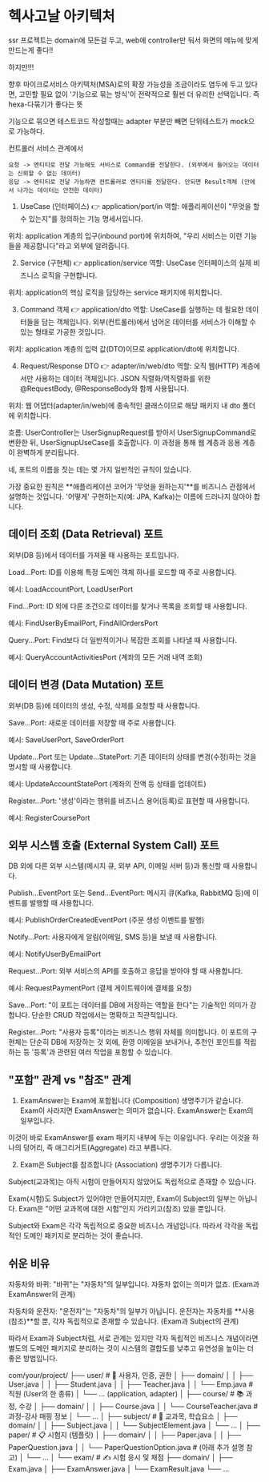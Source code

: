 # 헥사고날 아키텍처

ssr 프로젝트는 domain에 모든걸 두고, web에 controller만 둬서 화면의 메뉴에 맞게 만드는게 좋다!!

하지만!!!

향후 마이크로서비스 아키텍처(MSA)로의 확장 가능성을 조금이라도 염두에 두고 있다면, 고민할 필요 없이 '기능으로 묶는 방식'이 전략적으로 훨씬 더 유리한 선택입니다.
즉 hexa-다묶기가 좋다는 뜻

기능으로 묶으면 테스트코드 작성할때는 adapter 부분만 빼면 단위테스트가 mock으로 가능하다.

컨트롤러 서비스 관계에서

```text
요청 -> 엔티티로 전달 가능해도 서비스로 Command를 전달한다. (외부에서 들어오는 데이터는 신뢰할 수 없는 데이터)
응답 -> 엔티티로 전달 가능하면 컨트롤러로 엔티티를 전달한다. 안되면 Result객체 (안에서 나가는 데이터는 안전한 데이터)
```

1. UseCase (인터페이스) 👉 application/port/in
   역할: 애플리케이션이 "무엇을 할 수 있는지"를 정의하는 기능 명세서입니다.

위치: application 계층의 입구(inbound port)에 위치하여, "우리 서비스는 이런 기능들을 제공합니다"라고 외부에 알려줍니다.

2. Service (구현체) 👉 application/service
   역할: UseCase 인터페이스의 실제 비즈니스 로직을 구현합니다.

위치: application의 핵심 로직을 담당하는 service 패키지에 위치합니다.

3. Command 객체 👉 application/dto
   역할: UseCase를 실행하는 데 필요한 데이터들을 담는 객체입니다. 외부(컨트롤러)에서 넘어온 데이터를 서비스가 이해할 수 있는 형태로 가공한 것입니다.

위치: application 계층의 입력 값(DTO)이므로 application/dto에 위치합니다.

4. Request/Response DTO 👉 adapter/in/web/dto
   역할: 오직 웹(HTTP) 계층에서만 사용하는 데이터 객체입니다. JSON 직렬화/역직렬화를 위한 @RequestBody, @ResponseBody와 함께 사용됩니다.

위치: 웹 어댑터(adapter/in/web)에 종속적인 클래스이므로 해당 패키지 내 dto 폴더에 위치합니다.

흐름: UserController는 UserSignupRequest를 받아서 UserSignupCommand로 변환한 뒤, UserSignupUseCase를 호출합니다. 이 과정을 통해 웹 계층과 응용 계층이
완벽하게 분리됩니다.

네, 포트의 이름을 짓는 데는 몇 가지 일반적인 규칙이 있습니다.

가장 중요한 원칙은 **애플리케이션 코어가 '무엇을 원하는지'**를 비즈니스 관점에서 설명하는 것입니다. '어떻게' 구현하는지(예: JPA, Kafka)는 이름에 드러나지 않아야 합니다.

## 데이터 조회 (Data Retrieval) 포트

외부(DB 등)에서 데이터를 가져올 때 사용하는 포트입니다.

Load...Port: ID를 이용해 특정 도메인 객체 하나를 로드할 때 주로 사용합니다.

예시: LoadAccountPort, LoadUserPort

Find...Port: ID 외에 다른 조건으로 데이터를 찾거나 목록을 조회할 때 사용합니다.

예시: FindUserByEmailPort, FindAllOrdersPort

Query...Port: Find보다 더 일반적이거나 복잡한 조회를 나타낼 때 사용합니다.

예시: QueryAccountActivitiesPort (계좌의 모든 거래 내역 조회)

## 데이터 변경 (Data Mutation) 포트

외부(DB 등)에 데이터의 생성, 수정, 삭제를 요청할 때 사용합니다.

Save...Port: 새로운 데이터를 저장할 때 주로 사용합니다.

예시: SaveUserPort, SaveOrderPort

Update...Port 또는 Update...StatePort: 기존 데이터의 상태를 변경(수정)하는 것을 명시할 때 사용합니다.

예시: UpdateAccountStatePort (계좌의 잔액 등 상태를 업데이트)

Register...Port: '생성'이라는 행위를 비즈니스 용어(등록)로 표현할 때 사용합니다.

예시: RegisterCoursePort

## 외부 시스템 호출 (External System Call) 포트

DB 외에 다른 외부 시스템(메시지 큐, 외부 API, 이메일 서버 등)과 통신할 때 사용합니다.

Publish...EventPort 또는 Send...EventPort: 메시지 큐(Kafka, RabbitMQ 등)에 이벤트를 발행할 때 사용합니다.

예시: PublishOrderCreatedEventPort (주문 생성 이벤트를 발행)

Notify...Port: 사용자에게 알림(이메일, SMS 등)을 보낼 때 사용합니다.

예시: NotifyUserByEmailPort

Request...Port: 외부 서비스의 API를 호출하고 응답을 받아야 할 때 사용합니다.

예시: RequestPaymentPort (결제 게이트웨이에 결제를 요청)

Save...Port: "이 포트는 데이터를 DB에 저장하는 역할을 한다"는 기술적인 의미가 강합니다. 단순한 CRUD 작업에서는 명확하고 직관적입니다.

Register...Port: "사용자 등록"이라는 비즈니스 행위 자체를 의미합니다. 이 포트의 구현체는 단순히 DB에 저장하는 것 외에, 환영 이메일을 보내거나, 추천인 포인트를 적립하는 등 '등록'과 관련된 여러
작업을 포함할 수 있습니다.

## "포함" 관계 vs "참조" 관계

1. ExamAnswer는 Exam에 포함됩니다 (Composition)
   생명주기가 같습니다. Exam이 사라지면 ExamAnswer는 의미가 없습니다. ExamAnswer는 Exam의 일부입니다.

이것이 바로 ExamAnswer를 exam 패키지 내부에 두는 이유입니다. 우리는 이것을 하나의 덩어리, 즉 애그리거트(Aggregate) 라고 부릅니다.

2. Exam은 Subject를 참조합니다 (Association)
   생명주기가 다릅니다.

Subject(교과목)는 아직 시험이 만들어지지 않았어도 독립적으로 존재할 수 있습니다.

Exam(시험)도 Subject가 있어야만 만들어지지만, Exam이 Subject의 일부는 아닙니다. Exam은 "어떤 교과목에 대한 시험"인지 가리키고(참조) 있을 뿐입니다.

Subject와 Exam은 각각 독립적으로 중요한 비즈니스 개념입니다. 따라서 각각을 독립적인 도메인 패키지로 분리하는 것이 좋습니다.

## 쉬운 비유

자동차와 바퀴: "바퀴"는 "자동차"의 일부입니다. 자동차 없이는 의미가 없죠. (Exam과 ExamAnswer의 관계)

자동차와 운전자: "운전자"는 "자동차"의 일부가 아닙니다. 운전자는 자동차를 **사용(참조)**할 뿐, 각자 독립적으로 존재할 수 있습니다. (Exam과 Subject의 관계)

따라서 Exam과 Subject처럼, 서로 관계는 있지만 각자 독립적인 비즈니스 개념이라면 별도의 도메인 패키지로 분리하는 것이 시스템의 결합도를 낮추고 유연성을 높이는 더 좋은 방법입니다.

com/your/project/
├── user/ # 👤 사용자, 인증, 권한
│ ├── domain/
│ │ ├── User.java
│ │ ├── Student.java
│ │ ├── Teacher.java
│ │ └── Emp.java # 직원 (User의 한 종류)
│ └── ... (application, adapter)
│
├── course/ # 📚 과정, 수강
│ ├── domain/
│ │ ├── Course.java
│ │ └── CourseTeacher.java # 과정-강사 매핑 정보
│ └── ...
│
├── subject/ # 📖 교과목, 학습요소
│ ├── domain/
│ │ ├── Subject.java
│ │ └── SubjectElement.java
│ └── ...
│
├── paper/ # 📋 시험지 (템플릿)
│ ├── domain/
│ │ ├── Paper.java
│ │ ├── PaperQuestion.java
│ │ └── PaperQuestionOption.java # (아래 추가 설명 참고)
│ └── ...
│
└── exam/ # ✍️ 시험 응시 및 채점
├── domain/
│ ├── Exam.java
│ ├── ExamAnswer.java
│ └── ExamResult.java
└── ...